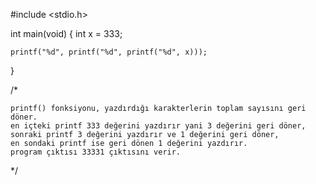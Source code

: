 #include <stdio.h>

int main(void)
{
	int x = 333;

	printf("%d", printf("%d", printf("%d", x)));
}

/* 
    
    printf() fonksiyonu, yazdırdığı karakterlerin toplam sayısını geri döner.
    en içteki printf 333 değerini yazdırır yani 3 değerini geri döner,
    sonraki printf 3 değerini yazdırır ve 1 değerini geri döner,
    en sondaki printf ise geri dönen 1 değerini yazdırır.
    program çıktısı 33331 çıktısını verir.
    
*/

